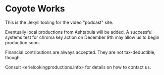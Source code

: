 Coyote Works
============

This is the Jekyll tooling for the video "podcast" site.  

Eventually local productions from Ashtabula will be added.  A successful systems test for chroma key action on December 9th may allow us to begin production soon.  
  
Financial contributions are always accepted.  They are not tax-deductible, though.  

Consult <erielookingproductions.info> for details on how to contact us.  
